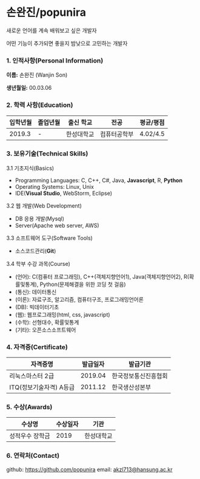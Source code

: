 # 손완진/popunira

새로운 언어를 계속 배워보고 싶은 개발자

어떤 기능이 추가되면 좋을지 밤낮으로 고민하는 개발자

### 1. 인적사항(Personal Information)

**이름:** 손완진 (Wanjin Son)

**생년월일:** 00.03.06

### 2. 학력 사항(Education)

| 입학년월 | 졸업년월 | 출신 학교  | 전공         | 평균/평점 |
| -------- | -------- | ---------- | ------------ | --------- |
| 2019.3   | -        | 한성대학교 | 컴퓨터공학부 | 4.02/4.5  |

### 3. 보유기술(Technical Skills)

3.1 기초지식(Basics)

- Programming Languages: C, C++, C#, Java, **Javascript**, R, **Python**
- Operating Systems: Linux, Unix
- IDE(**Visual Studio**, WebStorm, Eclipse)

3.2 웹 개발(Web Development)

- DB 응용 개발(Mysql)
- Server(Apache web server, AWS)

3.3 소프트웨어 도구(Software Tools)

- 소스코드관리(**Git**)

3.4 학부 수강 과목(Course)

- (언어): C(컴퓨터 프로그래밍), C++(객체지향언어1), Java(객체지향언어2), R(확률및통계), Python(문제해결을 위한 코딩 첫 걸음)
- (통신): 데이터통신
- (이론): 자료구조, 알고리즘, 컴퓨터구조, 프로그래밍언어론
- (DB): 빅데이터기초
- (웹): 웹프로그래밍(html, css, javascript)
- (수학): 선형대수, 확률및통계
- (기타): 오픈소스소프트웨어

### 4. 자격증(Certificate)

| 자격증명                | 발급일자 | 발급기관             |
| ----------------------- | -------- | -------------------- |
| 리눅스마스터 2급        | 2019.04  | 한국정보통신진흥협회 |
| ITQ(정보기술자격) A등급 | 2011.12  | 한국생산성본부       |

### 5. 수상(Awards)

| 수상명          | 수상일자 | 기관       |
| --------------- | -------- | ---------- |
| 성적우수 장학금 | 2019     | 한성대학교 |

### 6. 연락처(Contact)

github: https://github.com/popunira
email: [akzl713@hansung.ac.kr](mailto:akzl713@hansung.ac.kr)
